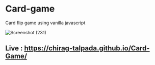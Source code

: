# Card-game
Card flip game using vanilla javascript


![Screenshot (231)](https://user-images.githubusercontent.com/99867142/186779676-7415d089-2708-4ece-9f71-ee73f0afadaa.png)


## Live : https://chirag-talpada.github.io/Card-Game/
